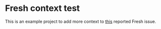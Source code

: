 # Fresh context test

This is an example project to add more context to [this](https://github.com/denoland/fresh/issues/1339#issuecomment-1613409296) reported Fresh issue.